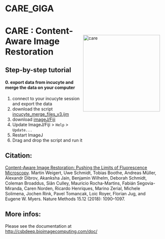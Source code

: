 # CARE_GIGA
<img src="https://humantechnopole.it/wp-content/uploads/2021/03/JugGroup_03-min-1024x822.jpg" width="250" title="care" alt="care" align="right" vspace = "50">

# CARE : Content-Aware Image Restoration





## Step-by-step tutorial
#### 0. export data from incucyte and merge the data on your computer
1. connect to your incucyte session and export the data
2. download the script [incucyte_merge_files_v3.ijm](https://github.com/AlexHego/incucyte/blob/main/incucyte_merge_files_v3.ijm)
3. download [imageJ/Fiji](https://imagej.net/software/fiji/downloads)
4. Update ImageJ/Fiji > `Help` > `Update...`
5. Restart ImageJ
6. Drag and drop the script and run it 


## Citation:

[Content-Aware Image Restoration: Pushing the Limits of Fluorescence Microscopy](https://www.nature.com/articles/s41592-018-0216-7). Martin Weigert, Uwe Schmidt, Tobias Boothe, Andreas Müller, Alexandr Dibrov, Akanksha Jain, Benjamin Wilhelm, Deborah Schmidt, Coleman Broaddus, Siân Culley, Mauricio Rocha-Martins, Fabián Segovia-Miranda, Caren Norden, Ricardo Henriques, Marino Zerial, Michele Solimena, Jochen Rink, Pavel Tomancak, Loic Royer, Florian Jug, and Eugene W. Myers. Nature Methods 15.12 (2018): 1090–1097.

## More infos:
Please see the documentation at http://csbdeep.bioimagecomputing.com/doc/
